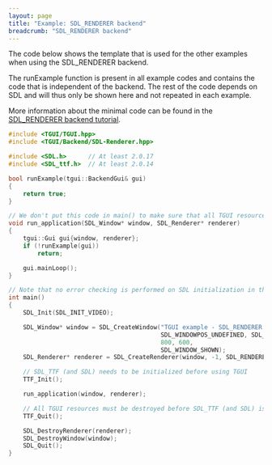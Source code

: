 ```yaml
---
layout: page
title: "Example: SDL_RENDERER backend"
breadcrumb: "SDL_RENDERER backend"
---
```


The code below shows the template that is used for the other examples when using the SDL\_RENDERER backend.

The runExample function is present in all example codes and contains the code that is independent of the backend. The rest of the code depends on SDL and will thus only be shown here and not repeated in each example.

More information about the minimal code can be found in the [SDL_RENDERER backend tutorial](/tutorials/0.10/backend-sdl-renderer/).

``` c++
#include <TGUI/TGUI.hpp>
#include <TGUI/Backend/SDL-Renderer.hpp>

#include <SDL.h>      // At least 2.0.17
#include <SDL_ttf.h>  // At least 2.0.14

bool runExample(tgui::BackendGui& gui)
{
    return true;
}

// We don't put this code in main() to make sure that all TGUI resources are destroyed before destroying SDL
void run_application(SDL_Window* window, SDL_Renderer* renderer)
{
    tgui::Gui gui{window, renderer};
    if (!runExample(gui))
        return;

    gui.mainLoop();
}

// Note that no error checking is performed on SDL initialization in this example code
int main()
{
    SDL_Init(SDL_INIT_VIDEO);

    SDL_Window* window = SDL_CreateWindow("TGUI example - SDL_RENDERER backend",
                                          SDL_WINDOWPOS_UNDEFINED, SDL_WINDOWPOS_UNDEFINED,
                                          800, 600,
                                          SDL_WINDOW_SHOWN);
    SDL_Renderer* renderer = SDL_CreateRenderer(window, -1, SDL_RENDERER_ACCELERATED);

    // SDL_TTF (and SDL) needs to be initialized before using TGUI
    TTF_Init();

    run_application(window, renderer);

    // All TGUI resources must be destroyed before SDL_TTF (and SDL) is cleaned up
    TTF_Quit();

    SDL_DestroyRenderer(renderer);
    SDL_DestroyWindow(window);
    SDL_Quit();
}
```
